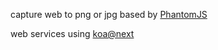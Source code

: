 capture web to png or jpg based by [PhantomJS](http://phantomjs.org/)

web services using [koa@next](http://koajs.com/)
